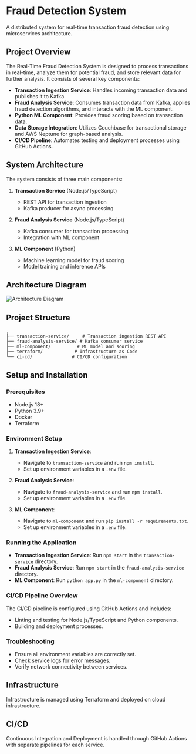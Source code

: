 # Fraud Detection System

A distributed system for real-time transaction fraud detection using microservices architecture.

## Project Overview

The Real-Time Fraud Detection System is designed to process transactions in real-time, analyze them for potential fraud, and store relevant data for further analysis. It consists of several key components:

- **Transaction Ingestion Service**: Handles incoming transaction data and publishes it to Kafka.
- **Fraud Analysis Service**: Consumes transaction data from Kafka, applies fraud detection algorithms, and interacts with the ML component.
- **Python ML Component**: Provides fraud scoring based on transaction data.
- **Data Storage Integration**: Utilizes Couchbase for transactional storage and AWS Neptune for graph-based analysis.
- **CI/CD Pipeline**: Automates testing and deployment processes using GitHub Actions.

## System Architecture

The system consists of three main components:

1. **Transaction Service** (Node.js/TypeScript)
   - REST API for transaction ingestion
   - Kafka producer for async processing

2. **Fraud Analysis Service** (Node.js/TypeScript)
   - Kafka consumer for transaction processing
   - Integration with ML component

3. **ML Component** (Python)
   - Machine learning model for fraud scoring
   - Model training and inference APIs

## Architecture Diagram

![Architecture Diagram](./architecture-diagram.png)

## Project Structure

```
.
├── transaction-service/     # Transaction ingestion REST API
├── fraud-analysis-service/ # Kafka consumer service
├── ml-component/          # ML model and scoring
├── terraform/            # Infrastructure as Code
└── ci-cd/               # CI/CD configuration
```

## Setup and Installation

### Prerequisites
- Node.js 18+
- Python 3.9+
- Docker
- Terraform

### Environment Setup

1. **Transaction Ingestion Service**:
   - Navigate to `transaction-service` and run `npm install`.
   - Set up environment variables in a `.env` file.

2. **Fraud Analysis Service**:
   - Navigate to `fraud-analysis-service` and run `npm install`.
   - Set up environment variables in a `.env` file.

3. **ML Component**:
   - Navigate to `ml-component` and run `pip install -r requirements.txt`.
   - Set up environment variables in a `.env` file.

### Running the Application

- **Transaction Ingestion Service**: Run `npm start` in the `transaction-service` directory.
- **Fraud Analysis Service**: Run `npm start` in the `fraud-analysis-service` directory.
- **ML Component**: Run `python app.py` in the `ml-component` directory.

### CI/CD Pipeline Overview

The CI/CD pipeline is configured using GitHub Actions and includes:
- Linting and testing for Node.js/TypeScript and Python components.
- Building and deployment processes.

### Troubleshooting

- Ensure all environment variables are correctly set.
- Check service logs for error messages.
- Verify network connectivity between services.

## Infrastructure

Infrastructure is managed using Terraform and deployed on cloud infrastructure.

## CI/CD

Continuous Integration and Deployment is handled through GitHub Actions with separate pipelines for each service.
